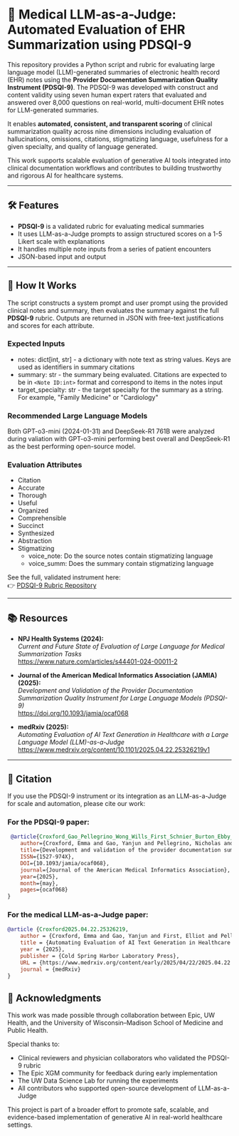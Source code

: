 # 🧠 Medical LLM-as-a-Judge: Automated Evaluation of EHR Summarization using PDSQI-9

This repository provides a Python script and rubric for evaluating large language model (LLM)-generated summaries of electronic health record (EHR) notes using the **Provider Documentation Summarization Quality Instrument (PDSQI-9)**. The PDSQI-9 was developed with construct and content validity using seven human expert raters that evaluated and answered over 8,000 questions on real-world, multi-document EHR notes for LLM-generated summaries.

It enables **automated, consistent, and transparent scoring** of clinical summarization quality across nine dimensions including evaluation of hallucinations, omissions, citations, stigmatizing language, usefulness for a given specialty, and quality of language generated.

This work supports scalable evaluation of generative AI tools integrated into clinical documentation workflows and contributes to building trustworthy and rigorous AI for healthcare systems.

---

## 🛠 Features

- **PDSQI-9** is a validated rubric for evaluating medical summaries
- It uses LLM-as-a-Judge prompts to assign structured scores on a 1-5 Likert scale with explanations
- It handles multiple note inputs from a series of patient encounters
- JSON-based input and output

---

## 📂 How It Works

The script constructs a system prompt and user prompt using the provided clinical notes and summary, then evaluates the summary against the full **PDSQI-9** rubric. Outputs are returned in JSON with free-text justifications and scores for each attribute.

### Expected Inputs
- notes: dict[int, str] - a dictionary with note text as string values. Keys are used as identifiers in summary citations
- summary: str - the summary being evaluated. Citations are expected to be in ```<Note ID:int>``` format and correspond to items in the notes input
- target_specialty: str - the target specialty for the summary as a string. For example, "Family Medicine" or "Cardiology"

### Recommended Large Language Models
Both GPT-o3-mini (2024-01-31) and DeepSeek-R1 761B were analyzed during valiation with GPT-o3-mini performing best overall and DeepSeek-R1 as the best performing open-source model.

### Evaluation Attributes

- Citation  
- Accurate  
- Thorough  
- Useful  
- Organized  
- Comprehensible  
- Succinct  
- Synthesized
- Abstraction
- Stigmatizing 
  - voice_note: Do the source notes contain stigmatizing language
  - voice_summ: Does the summary contain stigmatizing language

See the full, validated instrument here:  
👉 [PDSQI-9 Rubric Repository](https://git.doit.wisc.edu/smph-public/dom/uw-icu-data-science-lab-public/pdsqi-9)

---

## 📚 Resources

- **NPJ Health Systems (2024):**  
  *Current and Future State of Evaluation of Large Language for Medical Summarization Tasks*  
  https://www.nature.com/articles/s44401-024-00011-2

- **Journal of the American Medical Informatics Association (JAMIA) (2025):**  
  *Development and Validation of the Provider Documentation Summarization Quality Instrument for Large Language Models (PDSQI-9)*  
  https://doi.org/10.1093/jamia/ocaf068

- **medRxiv (2025):**  
  *Automating Evaluation of AI Text Generation in Healthcare with a Large Language Model (LLM)-as-a-Judge*  
  https://www.medrxiv.org/content/10.1101/2025.04.22.25326219v1

---

## 🔖 Citation

If you use the PDSQI-9 instrument or its integration as an LLM-as-a-Judge for scale and automation, please cite our work:

### For the PDSQI-9 paper:

```bibtex
 @article{Croxford_Gao_Pellegrino_Wong_Wills_First_Schnier_Burton_Ebby_Gorski_et_al._2025,
	author={Croxford, Emma and Gao, Yanjun and Pellegrino, Nicholas and Wong, Karen and Wills, Graham and First, Elliot and Schnier, Miranda and Burton, Kyle and Ebby, Cris and Gorski, Jillian and Kalscheur, Matthew and Khalil, Samy and Pisani, Marie and Rubeor, Tyler and Stetson, Peter and Liao, Frank and Goswami, Cherodeep and Patterson, Brian and Afshar, Majid},
	title={Development and validation of the provider documentation summarization quality instrument for large language models},
	ISSN={1527-974X},
	DOI={10.1093/jamia/ocaf068},
	journal={Journal of the American Medical Informatics Association},
	year={2025},
	month={may},
	pages={ocaf068}
}

```

### For the medical LLM-as-a-Judge paper:

```bibtex
@article {Croxford2025.04.22.25326219,
	author = {Croxford, Emma and Gao, Yanjun and First, Elliot and Pellegrino, Nicholas and Schnier, Miranda and Caskey, John and Oguss, Madeline and Wills, Graham and Chen, Guanhua and Dligach, Dmitriy and Churpek, Matthew M and Mayampurath, Anoop and Liao, Frank and Goswami, Cherodeep and Wong, Karen K. and Patterson, Brian W. and Afshar, Majid},
	title = {Automating Evaluation of AI Text Generation in Healthcare with a Large Language Model (LLM)-as-a-Judge},
	year = {2025},
	publisher = {Cold Spring Harbor Laboratory Press},
	URL = {https://www.medrxiv.org/content/early/2025/04/22/2025.04.22.25326219},
	journal = {medRxiv}
}
```

## 🤝 Acknowledgments

This work was made possible through collaboration between Epic, UW Health, and the University of Wisconsin–Madison School of Medicine and Public Health. 

Special thanks to:

- Clinical reviewers and physician collaborators who validated the PDSQI-9 rubric
- The Epic XGM community for feedback during early implementation
- The UW Data Science Lab for running the experiments
- All contributors who supported open-source development of LLM-as-a-Judge

This project is part of a broader effort to promote safe, scalable, and evidence-based implementation of generative AI in real-world healthcare settings.
